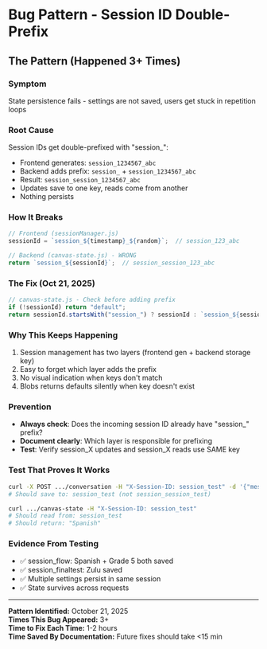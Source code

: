 # Bug Pattern - Session ID Double-Prefix

## The Pattern (Happened 3+ Times)

### Symptom
State persistence fails - settings are not saved, users get stuck in repetition loops

### Root Cause  
Session IDs get double-prefixed with "session_":
- Frontend generates: `session_1234567_abc`
- Backend adds prefix: `session_` + `session_1234567_abc`
- Result: `session_session_1234567_abc`
- Updates save to one key, reads come from another
- Nothing persists

### How It Breaks
```javascript
// Frontend (sessionManager.js)
sessionId = `session_${timestamp}_${random}`;  // session_123_abc

// Backend (canvas-state.js) - WRONG
return `session_${sessionId}`;  // session_session_123_abc
```

### The Fix (Oct 21, 2025)
```javascript
// canvas-state.js - Check before adding prefix
if (!sessionId) return "default";
return sessionId.startsWith("session_") ? sessionId : `session_${sessionId}`;
```

### Why This Keeps Happening
1. Session management has two layers (frontend gen + backend storage key)
2. Easy to forget which layer adds the prefix
3. No visual indication when keys don't match
4. Blobs returns defaults silently when key doesn't exist

### Prevention
- **Always check**: Does the incoming session ID already have "session_" prefix?
- **Document clearly**: Which layer is responsible for prefixing
- **Test**: Verify session_X updates and session_X reads use SAME key

### Test That Proves It Works
```bash
curl -X POST .../conversation -H "X-Session-ID: session_test" -d '{"message": "Spanish", ...}'
# Should save to: session_test (not session_session_test)

curl .../canvas-state -H "X-Session-ID: session_test"  
# Should read from: session_test
# Should return: "Spanish"
```

### Evidence From Testing
- ✅ session_flow: Spanish + Grade 5 both saved
- ✅ session_finaltest: Zulu saved
- ✅ Multiple settings persist in same session
- ✅ State survives across requests

---

**Pattern Identified:** October 21, 2025  
**Times This Bug Appeared:** 3+  
**Time to Fix Each Time:** 1-2 hours  
**Time Saved By Documentation:** Future fixes should take <15 min

